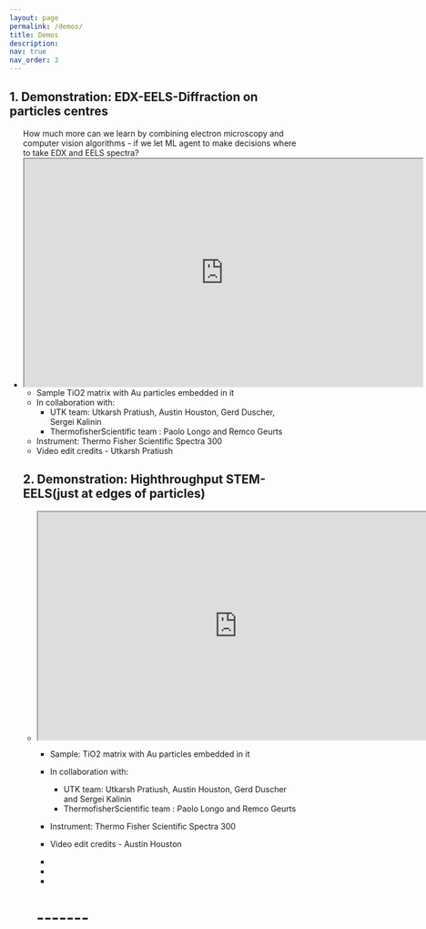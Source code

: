 ```yaml
---
layout: page
permalink: /demos/
title: Demos
description: 
nav: true
nav_order: 3
---
```

## 1. Demonstration: EDX-EELS-Diffraction on particles centres

<ul class="grid">
How much more can we learn by combining electron microscopy and computer vision algorithms - if we let ML agent to make decisions where to take EDX and EELS spectra? 
<li class="video" markdown="1">
<iframe src="https://drive.google.com/file/d/10r46FSJ8xkyWfAw7eQLbicskhitczgb2/preview" width="700" height="400" allow="autoplay"></iframe>

- Sample TiO2 matrix with Au particles embedded in it
- In collaboration with:
    -  UTK team: Utkarsh Pratiush, Austin Houston, Gerd Duscher, Sergei Kalinin
    - ThermofisherScientific team : Paolo Longo and Remco Geurts
- Instrument: Thermo Fisher Scientific Spectra 300 
- Video edit credits - Utkarsh Pratiush


## 2. Demonstration: Highthroughput STEM-EELS(just at edges of particles)

<ul class="grid">

<li class="video" markdown="1">
<iframe src="https://drive.google.com/file/d/1Wohg2iBaVmYh1XpanxFRZxH5q5c7giGy/preview" width="700" height="400" allow="autoplay"></iframe>

- Sample: TiO2 matrix with Au particles embedded in it
- In collaboration with:
    -  UTK team: Utkarsh Pratiush, Austin Houston, Gerd Duscher and Sergei Kalinin
    - ThermofisherScientific team : Paolo Longo and Remco Geurts
- Instrument: Thermo Fisher Scientific Spectra 300 
- Video edit credits - Austin Houston

- 
- 
- 


# -------


</li>

</ul>


